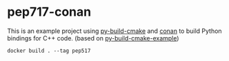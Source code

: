 # pep717-conan

This is an example project using [py-build-cmake](https://github.com/tttapa/py-build-cmake) and [conan](https://github.com/conan-io/conan)
to build Python bindings for C++ code. (based on [py-build-cmake-example](https://github.com/tttapa/py-build-cmake-example))


```
docker build . --tag pep517
```